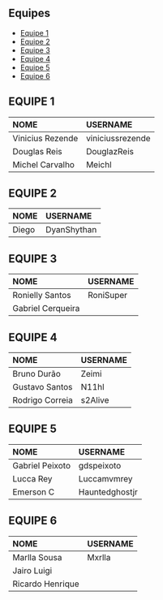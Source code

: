 <h2>Equipes</h2>
<ul>
    <li><a href="#equipe-1">Equipe 1</a></li>
    <li><a href="#equipe-2">Equipe 2</a></li>
    <li><a href="#equipe-3">Equipe 3</a></li>
    <li><a href="#equipe-4">Equipe 4</a></li>
    <li><a href="#equipe-5">Equipe 5</a></li>
    <li><a href="#equipe-6">Equipe 6</a></li>
</ul>

<h2 id="#eqp1">EQUIPE 1</h2>

| NOME | USERNAME
|:-------|:-------|
| Vinicius Rezende | viniciussrezende |
| Douglas Reis | DouglazReis |
| Michel Carvalho | Meichl |

<h2 id="#eqp2">EQUIPE 2</h2>

| NOME | USERNAME
|:-------|:-------|
| Diego| DyanShythan |

<h2 id="#eqp3">EQUIPE 3</h2>

| NOME | USERNAME
|:-------|:-------|
| Ronielly Santos | RoniSuper |
| Gabriel Cerqueira |  |

<h2 id="#eqp4">EQUIPE 4</h2>

| NOME | USERNAME
|:-------|:-------|
|Bruno Durão| Zeimi |
|Gustavo Santos| N11hl |
|Rodrigo Correia| s2Alive |

<h2 id="#eqp5">EQUIPE 5</h2>

| NOME | USERNAME
|:-------|:-------|
| Gabriel Peixoto | gdspeixoto |
| Lucca Rey | Luccamvmrey | 
| Emerson C | Hauntedghostjr |


<h2 id="#eqp6">EQUIPE 6</h2>

| NOME | USERNAME
|:-------|:-------|
|Marlla Sousa| Mxrlla|
|Jairo Luigi| |
|Ricardo Henrique| |
